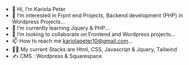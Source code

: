 - 👋 Hi, I’m Kariola Peter
- 👀 I’m interested in Frpnt end Projects, Backend development (PHP) in Wordpress Projects...
- 🌱 I’m currently learning Jquery & PHP...
- 💞️ I’m looking to collaborate on Frontend and Wordpress projects...
- 📫 How to reach me kariolapeter10@gmail.com...
- ✍🏽 My current Stacks are Html, CSS, Javascript & Jquery, Tailwind
- ✍ CMS : Wordpress & Squarespace

<!---
PeterScope/PeterScope is a ✨ special ✨ repository because its `README.md` (this file) appears on your GitHub profile.
You can click the Preview link to take a look at your changes.
--->
